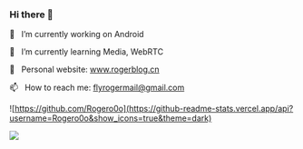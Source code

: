 ### Hi there 👋

<!--
**HelKyle/helkyle** is a ✨ _special_ ✨ repository because its `README.md` (this file) appears on your GitHub profile.

Here are some ideas to get you started:

- 🔭 I’m currently working on ...
- 🌱 I’m currently learning ...
- 👯 I’m looking to collaborate on ...
- 🤔 I’m looking for help with ...
- 💬 Ask me about ...
- 📫 How to reach me: ...
- 😄 Pronouns: ...
- ⚡ Fun fact: ...
-->

🔭 &nbsp;&nbsp;I’m currently working on Android

🌱 &nbsp;&nbsp;I’m currently learning Media, WebRTC

🎏 &nbsp;&nbsp;Personal website: www.rogerblog.cn

📫 &nbsp;&nbsp;How to reach me: flyrogermail@gmail.com


![https://github.com/Rogero0o](https://github-readme-stats.vercel.app/api?username=Rogero0o&show_icons=true&theme=dark)

![](https://visitor-badge.glitch.me/badge?page_id=github.Rogero0o)
